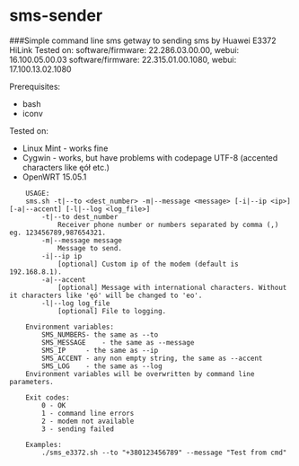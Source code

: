 # sms-sender
###Simple command line sms getway to sending sms by Huawei E3372 HiLink
Tested on:
software/firmware: 22.286.03.00.00, webui: 16.100.05.00.03
software/firmware: 22.315.01.00.1080, webui: 17.100.13.02.1080

Prerequisites:
- bash
- iconv

Tested on:
- Linux Mint - works fine
- Cygwin - works, but have problems with codepage UTF-8 (accented characters like ęół etc.)
- OpenWRT 15.05.1

```	
	USAGE:
	sms.sh -t|--to <dest_number> -m|--message <message> [-i|--ip <ip>] [-a|--accent] [-l|--log <log_file>]
		-t|--to dest_number
			Receiver phone number or numbers separated by comma (,) eg. 123456789,987654321.
		-m|--message message
			Message to send.
		-i|--ip ip
			[optional] Custom ip of the modem (default is 192.168.8.1).
		-a|--accent
			[optional] Message with international characters. Without it characters like 'ęó' will be changed to 'eo'.
		-l|--log log_file
			[optional] File to logging.
			
	Environment variables:
		SMS_NUMBERS- the same as --to
		SMS_MESSAGE    - the same as --message
		SMS_IP     - the same as --ip
		SMS_ACCENT - any non empty string, the same as --accent
		SMS_LOG    - the same as --log
	Environment variables will be overwritten by command line parameters.

	Exit codes:
		0 - OK
		1 - command line errors
		2 - modem not available
		3 - sending failed
        
    Examples: 
        ./sms_e3372.sh --to "+380123456789" --message "Test from cmd"
```

